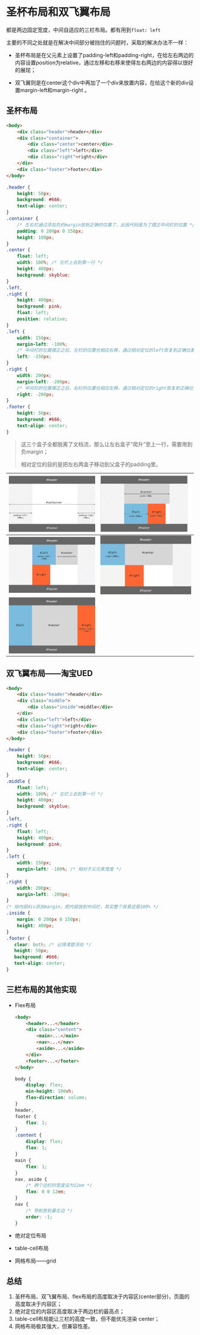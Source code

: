 # 圣杯布局和双飞翼布局

都是两边固定宽度，中间自适应的三栏布局。都有用到`float: left`

主要的不同之处就是在解决中间部分被挡住的问题时，采取的解决办法不一样：

- 圣杯布局是在父元素上设置了padding-left和padding-right，在给左右两边的内容设置position为relative，通过左移和右移来使得左右两边的内容得以很好的展现；

- 双飞翼则是在center这个div中再加了一个div来放置内容，在给这个新的div设置margin-left和margin-right 。

## 圣杯布局

```html
<body>
    <div class="header">header</div>
    <div class="container">
        <div class="center">center</div>
        <div class="left">left</div>
        <div class="right">right</div>
    </div>
    <div class="footer">footer</div>
</body>
```

```css
.header {
    height: 50px;
    background: #666;
    text-align: center;
}
.container {
    /* 左右栏通过添加负的margin放到正确的位置了，此段代码是为了摆正中间栏的位置 */
    padding: 0 200px 0 150px;
    height: 100px;
}
.center {
    float: left;
    width: 100%; /* 左栏上去到第一行 */
    height: 400px;
    background: skyblue;
}
.left,
.right {
    height: 400px;
    background: pink;
    float: left;
    position: relative;
}
.left {
    width: 150px;
    margin-left: -100%;
    /* 中间栏的位置摆正之后，左栏的位置也相应右移，通过相对定位的left恢复到正确位置 */
    left: -150px;
}
.right {
    width: 200px;
    margin-left: -200px;
    /* 中间栏的位置摆正之后，右栏的位置也相应左移，通过相对定位的right恢复到正确位置 */
    right: -200px;
}
.footer {
    height: 50px;
    background: #666;
    text-align: center;
}
```

> 这三个盒子全都脱离了文档流，那么让左右盒子“爬升”至上一行，需要用到负margin；
>
> 相对定位的目的是把左右两盒子移动到父盒子的padding里。

| ![img](../assets/imgs/img-032.webp) | ![img](../assets/imgs/img-033.webp) |
| ----------------------------------- | ----------------------------------- |
| ![img](../assets/imgs/img-034.webp) | ![img](../assets/imgs/img-035.webp) |
| ![img](../assets/imgs/img-036.webp) |                                     |

## 双飞翼布局——淘宝UED

```html
<body>
    <div class="header">header</div> 
    <div class="middle">
    	<div class="inside">middle</div>
    </div>
    <div class="left">left</div>
    <div class="right">right</div>
    <div class="footer">footer</div>
</body>
```

```css
.header {
    height: 50px;
    background: #666;
    text-align: center;
}
.middle {
    float: left;
    width: 100%; /* 左栏上去到第一行 */     
    height: 400px;
    background: skyblue;
}
.left,
.right {
    float: left;
    height: 400px;
    background: pink;
}
.left {
    width: 150px;
    margin-left: -100%; /* 相对于父元素宽度 */
}
.right {
    width: 200px;
    margin-left: -200px;
}
/* 给内部div添加margin，把内容放到中间栏，其实整个背景还是100% */
.inside {
    margin: 0 200px 0 150px;
    height: 400px;
}
.footer {
   clear: both; /* 记得清楚浮动 */
   height: 50px;
   background: #666;
   text-align: center;
}
```

## 三栏布局的其他实现

- Flex布局

  ```html
  <body>
      <header>...</header>
      <div class="content">
          <main>...</main>
          <nav>...</nav>
          <aside>...</aside>
      </div>
      <footer>...</footer>
  </body>
  ```

  ```css
  body {
      display: flex;
      min-height: 100vh;
      flex-direction: column;
  }
  header,
  footer {
      flex: 1;
  }
  .content {
      display: flex;
      flex: 1;
  }
  main {
      flex: 1;
  }
  nav, aside {
      /* 两个边栏的宽度设为12em */
      flex: 0 0 12em;
  }
  nav {
      /* 导航放到最左边 */
      order: -1;
  }
  ```

- 绝对定位布局

- table-cell布局

- 网格布局——grid

## 总结

1. 圣杯布局、双飞翼布局、flex布局的高度取决于内容区(center部分)，页面的高度取决于内容区；
2. 绝对定位的内容区高度取决于两边栏的最高点；
3. table-cell布局能让三栏的高度一致，但不能优先渲染 center；
4. 网格布局极其强大，但兼容性差。